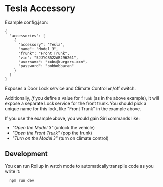
# Tesla Accessory

Example config.json:

    {
      "accessories": [
        {
          "accessory": "Tesla",
          "name": "Model 3",
          "frunk": "Front Trunk",
          "vin": "5JJYCB522AB296261",
          "username": "bobs@burgers.com",
          "password": "bobbobbaran"
        }
      ]
    }

Exposes a Door Lock service and Climate Control on/off switch.

Additionally, *if* you define a value for `frunk` (as in the above example),
it will expose a separate Lock service for the front trunk. You should pick
a unique name for this lock, like "Front Trunk" in the example above.

If you use the example above, you would gain Siri commands like:

  - *"Open the Model 3"* (unlock the vehicle)
  - *"Open the Front Trunk"* (pop the frunk)
  - *"Turn on the Model 3"* (turn on climate control)

## Development

You can run Rollup in watch mode to automatically transpile code as you write it:

```sh
  npm run dev
```
